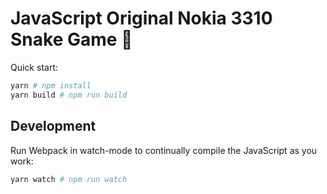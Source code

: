 # JavaScript Original Nokia 3310 Snake Game 🐍

Quick start:

```bash
yarn # npm install
yarn build # npm run build
````

## Development

Run Webpack in watch-mode to continually compile the JavaScript as you work:

```bash
yarn watch # npm run watch
```
